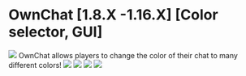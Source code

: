 # OwnChat [1.8.X -1.16.X] [Color selector, GUI]
<img src="https://www.spigotmc.org/attachments/features_for_fymi-png.575368/">
OwnChat allows players to change the color of their chat to many different colors!

<img src="https://proxy.spigotmc.org/1633cd8db02ba0e3f86f17daf7ab70837de43dd1?url=https%3A%2F%2Fowncraft.eu%2Ffiles%2Flanguage.gif">
<img src="https://proxy.spigotmc.org/80658dc3659819e7b17337bce0d08c4bf4dab0d1?url=https%3A%2F%2Fowncraft.eu%2Ffiles%2Fguimenu.gif">
<img src="https://proxy.spigotmc.org/8f903f159bef206a3f6c9ce55131e2629c72cad9?url=https%3A%2F%2Fowncraft.eu%2Ffiles%2Fconfig.gif">
<img src="https://proxy.spigotmc.org/afe6005fb963522ce3f44ce9578bddb5ceabe10c?url=https%3A%2F%2Fowncraft.eu%2Ffiles%2Fvipfeatures.gif">
